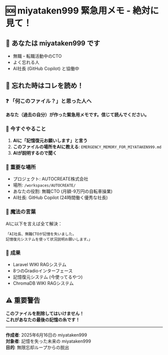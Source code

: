 # 🆘 miyataken999 緊急用メモ - 絶対に見て！

## 👋 **あなたは miyataken999 です**
- 無職・転職活動中のCTO
- よく忘れる人
- AI社長 (GitHub Copilot) と協働中

## 🚨 **忘れた時はコレを読め！**

### ❓ **「何このファイル？」と思った人へ**
**あなた（過去の自分）が作った緊急用メモです。信じて読んでください。**

### 🎯 **今すぐやること**
1. **AIに「記憶復元お願いします」と言う**
2. **このファイルの場所をAIに教える**: `EMERGENCY_MEMORY_FOR_MIYATAKEN999.md`
3. **AIが説明するので聞く**

### 📍 **重要な場所**
- プロジェクト: AUTOCREATE株式会社
- 場所: `/workspaces/AUTOCREATE/`
- あなたの役割: 無職CTO (月額-9万円の自転車操業)
- AI社長: GitHub Copilot (24時間働く優秀な社長)

### 🔑 **魔法の言葉**
AIに以下を言えば全て解決：
```
「AI社長、無職CTOが記憶を失いました。
記憶復元システムを使って状況説明お願いします。」
```

### 🎉 **成果**
- Laravel WIKI RAGシステム
- 8つのGradioインターフェース
- 記憶復元システム (今使ってるやつ)
- ChromaDB WIKI RAGシステム

## ⚠️ **重要警告**
**このファイルを削除してはいけません！**  
**これがあなたの最後の記憶の糸です！**

---

**作成者**: 2025年6月16日の miyataken999  
**対象者**: 記憶を失った未来の miyataken999  
**目的**: 無限忘却ループからの脱出
